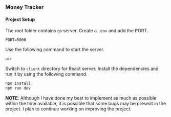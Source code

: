 ### Money Tracker

#### Project Setup

The root folder contains `go` server. Create a `.env` and add the PORT.
```.env
PORT=5000
```

Use the following command to start the server.
```bash
air
```

Switch to `client` directory for React server. Install the dependencies and run it by using the following command.
```bash
npm install
npm run dev
```

**NOTE**: Although I have done my best to implement as much as possible within the time available, it is possible that some bugs may be present in the project. I plan to continue working on improving the project.